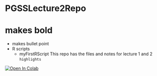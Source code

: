 # PGSSLecture2Repo
# makes bold
- makes bullet point
- R scripts
  - myFirstRScript
This repo has the files and notes for lecture 1 and 2
`highlights`

[![Open In Colab](https://colab.research.google.com/assets/colab-badge.svg)](https://colab.research.google.com/github/TheLongPatrol/PGSSLecture2Repo/blob/master/myFirstScript.ipynb)

